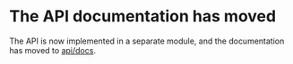 # The API documentation has moved

The API is now implemented in a separate module, and the documentation
has moved to [api/docs](../../api/docs/README.md).
